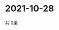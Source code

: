 # 2021-10-28
  共 0条

  <!-- BEGIN -->
  <!-- 最后更新时间Thu Oct 28 2021 01:46:00 GMT+0000 (Coordinated Universal Time) -->
  
  <!-- END -->
  
  